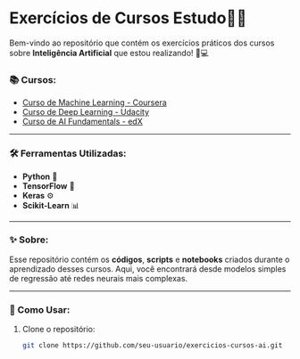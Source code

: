 # Exercícios de Cursos Estudo🤖✨

Bem-vindo ao repositório que contém os exercícios práticos dos cursos sobre **Inteligência Artificial** que estou realizando! 🧠💻

### 📚 Cursos:
- [Curso de Machine Learning - Coursera](https://www.coursera.org/learn/machine-learning)
- [Curso de Deep Learning - Udacity](https://www.udacity.com/course/deep-learning-pytorch--nd101)
- [Curso de AI Fundamentals - edX](https://www.edx.org/course/artificial-intelligence-ai)

---

### 🛠️ Ferramentas Utilizadas:
- **Python** 🐍
- **TensorFlow** 🧠
- **Keras** ⚙️
- **Scikit-Learn** 📊

---

### ✨ Sobre:
Esse repositório contém os **códigos**, **scripts** e **notebooks** criados durante o aprendizado desses cursos. Aqui, você encontrará desde modelos simples de regressão até redes neurais mais complexas.

---

### 📍 Como Usar:
1. Clone o repositório:
   ```bash
   git clone https://github.com/seu-usuario/exercicios-cursos-ai.git
